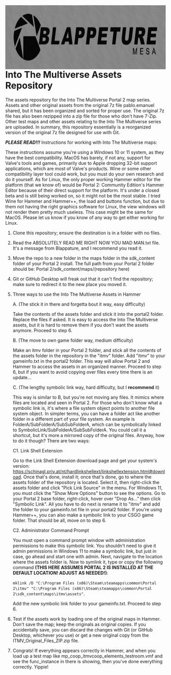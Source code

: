 <img src="raw_images/logos/blaperture_mesa_sticker.png" alt="blaperture_mesa_sticker" width="1000" height="200" align="left">
<br>
<br>
<br>
<br>
<br>

# Into The Multiverse Assets Repository
The assets repository for the Into The Multiverse Portal 2 map series. Assets and other original assets from the original 7z file pablo.emanuel shared, but it has been organized and sorted for proper use. The original 7z file has also been rezipped into a zip file for those who don't have 7-Zip. Other test maps and other assets relating to the Into The Multiverse series are uploaded. In summary, this repository essentially is a reorganized version of the original 7z file designed for use with Git.

***PLEASE READ!!!*** Instructions for working with Into The Multiverse maps:

These instructions assume you're using a Windows 10 or 11 system, as they have the best compatibility. MacOS has barely, if not any, support for Valve's tools and games, primarily due to Apple dropping 32-bit support applications, which are most of Valve's products. Wine or some other compatibility layer tool could work, but you must do your own research and do it yourself. As for Linux, the only proper working Hammer editor for the platform (that we know of) would be Portal 2: Community Edition's Hammer Editor because of their direct support for the platform. It's under a closed beta and is still being worked on, so it might not be the most stable. I tried Wine for Hammer and Hammer++, the load and buttons function, but due to them not having the right graphics software for Linux, the view windows will not render them pretty much useless. This case might be the same for MacOS. Please let us know if you know of any way to get either working for Linux.

1. Clone this repository; ensure the destination is in a folder with no files.
2. Read the ABSOLUTELY READ ME RIGHT NOW YOU MAD MAN.txt file. It's a message from Blappature, and I recommend you read it.
3. Move the repo to a new folder in the maps folder in the sdk_content folder of your Portal 2 install. The full path from your Portal 2 folder should be: Portal 2/sdk_content/maps/(repository here)
4. Git or GitHub Desktop will freak out that it can't find the repository; make sure to redirect it to the new place you moved it.
5. Three ways to use the Into The Multiverse Assets in Hammer

   A. (The stick it in there and forgetta bout it way, easy difficulty)

   Take the contents of the assets folder and stick it into the portal2 folder. Replace the files if asked. It is easy to access the Into The Multiverse assets, but it is hard to remove them if you don't want the assets anymore. Proceed to step 6.

   B. (The move to own game folder way, medium difficulty)

   Make an itmv folder in your Portal 2 folder, and stick all the contents of the assets folder in the repository in the "itmv" folder. Add "itmv" to your gameinfo.txt in the portal2 folder. This way will allow Portal 2 and Hammer to access the assets in an organized manner. Proceed to step 6, but if you want to avoid copying over files every time there is an update...

   C. (The lengthy symbolic link way, hard difficulty, but I **recommend** it)

   This way is similar to B, but you're not moving any files. It mimics where files are located and seen in Portal 2. For those who don't know what a symbolic link is, it's where a file system object points to another file system object. In simpler terms, you can have a folder act like another folder in a different part of your file system. An example is FolderA/SubFolderA/SubSubFolderA, which can be symbolically linked to SymbolicLink/SubFolderA/SubSubFolderA. You could call it a shortcut, but it's more a mirrored copy of the original files. Anyway, how to do it though? There are two ways:

      C1. Link Shell Extension

      Go to the Link Shell Extension download page and get your system's version: https://schinagl.priv.at/nt/hardlinkshellext/linkshellextension.html#download. Once that's done, install it; once that's done, go to where the assets folder of the repository is located. Select it, then right-click the assets folder and click "Pick Link Source" in the menu. For Windows 11, you must click the "Show More Options" button to see the options. Go to your Portal 2 base folder, right-click, hover over "Drop  As..." then click "Symbolic Link". All you have to do next is rename it to "itmv" and add the folder to your gameinfo.txt file in your portal2 folder. If you're using Hammer++, you can also make a symbolic link to your CSGO game folder. That should be all, move on to step 6.

      C2. Administrator Command Prompt

      You must open a command prompt window with administration permissions to make this symbolic link. You shouldn't need to give it admin permissions in Windows 11 to make a symbolic link, but just in case, go ahead and start one with admin. Next, navigate to the location where the assets folder is. Now to symlink it, type or copy the following command **(THIS HERE ASSUMES PORTAL 2 IS INSTALLED AT THE DEFAULT LOCATION! ADJUST AS NEEDED!)**:

   `mklink /D "C:\Program Files (x86)\Steam\steamapps\common\Portal 2\itmv" "C:\Program Files (x86)\Steam\steamapps\common\Portal 2\sdk_content\maps\itmv\assets"`.

   Add the new symbolic link folder to your gameinfo.txt. Proceed to step 6.

7. Test if the assets work by loading one of the original maps in Hammer. Don't save the map; keep the originals as original copies. If you accidentally save, you can discard the changes with Git (or GitHub Desktop, whichever you use) or get a new original copy from the ITMV_Original_Files_ZIP.zip file.
8. Congrats! If everything appears correctly in Hammer, and when you load up a test map like mp_coop_itmvcoop_elements_testroom.vmf and see the func_instance in there is showing, then you've done everything correctly. Yippie!
